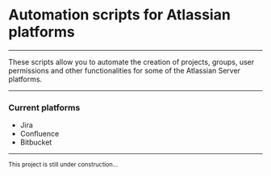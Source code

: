 <h1>Automation scripts for Atlassian platforms</h1>
<hr>
<p>
  These scripts allow you to automate the creation of projects, groups, user permissions and other functionalities for some of the Atlassian Server platforms.
</p>
<hr>

<h3>Current platforms</h3>
<ul>
  <li>Jira</li>
  <li>Confluence</li>
  <li>Bitbucket</li>
</ul>

<hr>

<small>This project is still under construction...</small>
